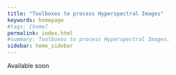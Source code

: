 ```yaml
---
title: "Toolboxes to process Hyperspectral Images"
keywords: homepage
#tags: [home]
permalink: index.html
#summary: Toolboxes to process Hyperspectral Images.
sidebar: home_sidebar
---
```

Available soon